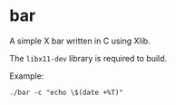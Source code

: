 bar
===

A simple X bar written in C using Xlib.

The `libx11-dev` library is required to build.

Example:

`./bar -c "echo \$(date +%T)"`
